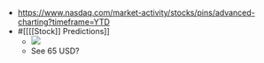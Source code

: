 - https://www.nasdaq.com/market-activity/stocks/pins/advanced-charting?timeframe=YTD
- #[[[[Stock]] Predictions]]
    - ![](https://firebasestorage.googleapis.com/v0/b/firescript-577a2.appspot.com/o/imgs%2Fapp%2FIndieHacker%2FJsSbmUhzuz.png?alt=media&token=65e6f440-d246-45db-9b7f-22f1acb00da8)
    - See 65 USD?
